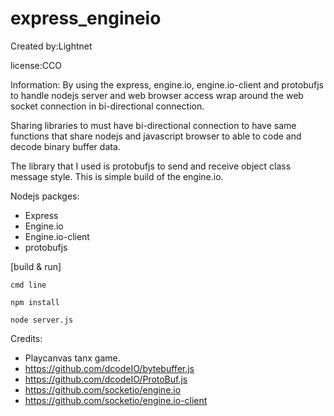 # express_engineio

 Created by:Lightnet
 
 license:CCO

  Information:
By using the express, engine.io, engine.io-client
and protobufjs to handle nodejs server and web 
browser access wrap around the web socket connection
in bi-directional connection.

Sharing libraries to must have bi-directional 
connection to have same functions that share nodejs
and javascript browser to able to code and decode
binary buffer data.

The library that I used is protobufjs to send and
receive object class message style. This is simple
build of the engine.io.

 Nodejs packges:
  * Express
  * Engine.io
  * Engine.io-client
  * protobufjs
  
[build & run]
```
cmd line

npm install

node server.js
```

Credits:
 * Playcanvas tanx game.
 * https://github.com/dcodeIO/bytebuffer.js
 * https://github.com/dcodeIO/ProtoBuf.js
 * https://github.com/socketio/engine.io
 * https://github.com/socketio/engine.io-client